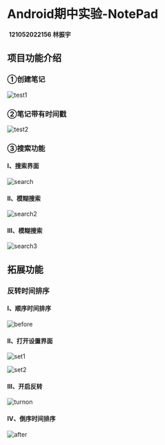 # Android期中实验-NotePad

​                                            																	**121052022156 林振宇**

## 项目功能介绍

### ①创建笔记

![test1]([Android\picture\test1.png](https://github.com/Zeppelin1387/Android/blob/main/picture/test1.png))

### ②笔记带有时间戳

![test2](picture\test2.png)

### ③搜索功能

#### Ⅰ、搜索界面

![search](C:\Users\Zeppelin1387\Desktop\picture\search.png)

#### Ⅱ、模糊搜索

![search2](picture\search2.png)

#### Ⅲ、模糊搜索

![search3](picture\search3.png)

## 拓展功能

### 反转时间排序

#### Ⅰ、顺序时间排序

![before](picture\before.png)

#### Ⅱ、打开设置界面

![set1](picture\set1.png)

![set2](C:\Users\Zeppelin1387\Desktop\picture\set2.png)

#### Ⅲ、开启反转

![turnon](C:\Users\Zeppelin1387\Desktop\picture\turnon.png)

#### Ⅳ、倒序时间排序

![after](C:\Users\Zeppelin1387\Desktop\picture\after.png)
